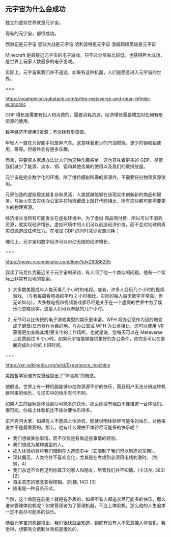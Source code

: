 ## 元宇宙为什么会成功

独立的虚拟世界就是元宇宙。

现有的元宇宙，都很成功。

西游记是元宇宙
星球大战是元宇宙
哈利波特是元宇宙
漫威超级英雄是元宇宙

Minecraft 是最接近元宇宙的电子游戏，只不过分辨率比较低。也获得巨大成功，是世界上玩家人数最多的电子游戏。

实际上，元宇宙离我们并不遥远，如果有这种机器，人们是愿意进入元宇宙的世界。

===

https://noahpinion.substack.com/p/the-metaverse-and-near-infinite-economic

GDP 增长是需要有投入和消费的。需要消耗资源。经济增长需要增加对任何有形资源的使用，

数字经济不使用0资源；不消耗有形资源。

年轻人一直在为智能手机放弃汽车。这意味着更少的汽油燃烧，更少的钢和铝使用，等等。但最终会有更多乐趣。

而且，只要资本家想办法让人们为这种乐趣买单，这也意味着更多的 GDP。尽管我们减少了能源、淡水、铜、铝和其他金属的使用以及我们的碳排放量。

元宇宙是完全数字化的环境，除了维持模拟所需的资源外，不需要任何物理资源使用。

元界创造的虚拟现实越复杂和灵活，人类就越能够在该现实中创新新的商品和服务。与坐火车去实体办公室并在物理键盘上敲打代码相比，所有这些都可能需要更少的物理资源。

经济增长当然有可能发生在虚拟环境中。为了虚拟
商品而付费，所以可以不消耗资源，就实现经济增长。虚拟环境中的人们可以创造经济价值，而不会对地球的真实资源造成任何压力。在增加 GDP 的同时减少资源消耗；

理论上，元宇宙和数字经济可以带动无限的经济增长。

===

https://news.ycombinator.com/item?id=29086205

我读了马克扎克最近关于元宇宙的采访，有人问了他一个类似的问题。他有一个实际上非常有见地的答案。

1) 大多数美国成年人每天看几个小时的电视。或者，许多人会玩几个小时的视频游戏。（与我每周看电视的平均 2 小时相比，实际的每人每天数字非常高，但无论如何）。大多数电视和视频游戏都已经是关于在一个虚假的世界中为了娱乐而忽略现实。这是人们可以奉献的几个小时。

2) 元节可以比传统的电子游戏类型的娱乐更丰富。WFH 将办公室作为目的地变成了键盘/显示器作为目的地。与办公室或 WFH 办公桌相比，您可以使用 VR 获得更加身临其境/更专注的工作场所。也就是说，您每天可以在 Metaverse 上花费超过 8 个小时。如果元宇宙能够提供更好的办公条件，你完全可以在里面完成8小时的上班时间。

===

https://en.wikipedia.org/wiki/Experience_machine

美国哲学家诺齐克曾经提出了“体验机”的概念。

他假设，世界上有一种机器能够带给你源源不断的快乐，而且用户无法分辨这种机器带来的快乐，与现实中的快乐有何不同。

如果人生的目标是体验到尽可能多的快乐，那么你没有理由不连接这一台体验机。很可能，你插上体验机比不插体要快乐得多。

诺齐克问大家，如果有人不愿插上体验机，那就说明体验尽可能多的快乐，对他来说并不是最重要的。那么，他有什么理由不体验尽可能多的快乐呢？

- 我们想做某些事情，而不仅仅是有做这些事情的经验。
- 我们想成为某种类型的人。
- 插入体验机器将我们限制在人造现实中（它限制了我们可以制造的东西）。
- 现状偏见，人类往往不喜欢变化，尤其是在考虑到必须用电线刺激时。（荆棘，4）
- 我们永远不会再见到你真正的家人和朋友，尽管我们并不知情。(卡沃尔, 383) [2]
- 自由意志的概念变得模糊。(荆棘, 142) [3]
- 插电是一种自杀形式。

当然，这个命题在前提上就是有矛盾的。如果所有人都追求尽可能多的快乐，那么谁来管理体验机呢？如果管理者为了管理机器，不连上体验机，那么他的人生追求一定不是尽可能多的快乐。

随着元宇宙的机器推出，我们很快就会知道，到底有没有人不愿意接入体验机。我觉得，想要完全抵制体验机是很难的。